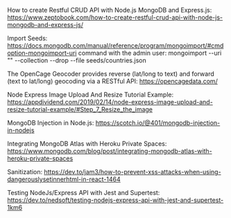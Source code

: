 How to create Restful CRUD API with Node.js MongoDB and Express.js:
https://www.zeptobook.com/how-to-create-restful-crud-api-with-node-js-mongodb-and-express-js/

Import Seeds:
https://docs.mongodb.com/manual/reference/program/mongoimport/#cmdoption-mongoimport-uri
command with the admin user:
mongoimport --uri "<connectionString>" --collection <collectionName> --drop --file seeds/countries.json

The OpenCage Geocoder provides reverse (lat/long to text) and forward (text to lat/long) geocoding via a RESTful API:
https://opencagedata.com/

Node Express Image Upload And Resize Tutorial Example:
https://appdividend.com/2019/02/14/node-express-image-upload-and-resize-tutorial-example/#Step_7_Resize_the_image

MongoDB Injection in Node.js:
https://scotch.io/@401/mongodb-injection-in-nodejs

Integrating MongoDB Atlas with Heroku Private Spaces:
https://www.mongodb.com/blog/post/integrating-mongodb-atlas-with-heroku-private-spaces

Sanitization:
https://dev.to/jam3/how-to-prevent-xss-attacks-when-using-dangerouslysetinnerhtml-in-react-1464

Testing NodeJs/Express API with Jest and Supertest:
https://dev.to/nedsoft/testing-nodejs-express-api-with-jest-and-supertest-1km6